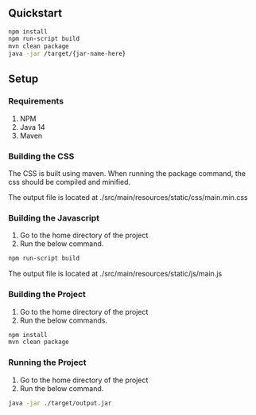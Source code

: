 # 


## Quickstart
```bash
npm install
npm run-script build
mvn clean package
java -jar /target/{jar-name-here}
```


## Setup

### Requirements

1. NPM
1. Java 14
1. Maven

### Building the CSS

The CSS is built using maven. When running the package command, the css should be compiled and minified.

The output file is located at ./src/main/resources/static/css/main.min.css

### Building the Javascript

1. Go to the home directory of the project
1. Run the below command.

```bash
npm run-script build
```
The output file is located at ./src/main/resources/static/js/main.js

### Building the Project

1. Go to the home directory of the project
1. Run the below commands.

```bash
npm install
mvn clean package
```

### Running the Project

1. Go to the home directory of the project
1. Run the below command.

```bash
java -jar ./target/output.jar
```






